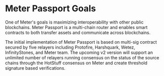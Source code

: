 # Meter Passport Goals

One of Meter's goals is maximizing interoperability with other public blockchains.  Meter Passport is a multi-chain router and enables smart contracts to both transfer assets and communicate across blockchains.

The initial implementation of Meter Passport is based on multi-sig contract secured by five relayers including Protofire, Harshquark, Wetez, InfinityStones, and Meter team.  The upcoming v2 version will support an unlimited number of relayers running consensus on the status of the source chains through the  HotStuff consensus on Meter and create threshold signature based verifications. 

